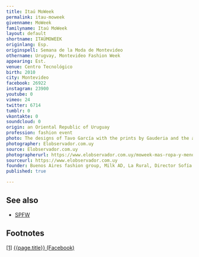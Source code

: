 ```yaml
---
title: Itaú MoWeek
permalink: itau-moweek
givenname: MoWeek
familyname: Itaú MoWeek
layout: default
shortname: ITAÚMOWEEK
originlang: Esp.
originspell: Semana de la Moda de Montevideo
othername: Urugvay, Montevideo Fashion Week
appearing: Est.
venue: Centro Tecnológico
birth: 2010
city: Montevideo
facebook: 26922
instagram: 23900
youtube: 0
vimeo: 24
twitter: 6714
tumblr: 0
vkontakte: 0
soundcloud: 0
origin: an Oriental Republic of Uruguay
profession: fashion event
photo: The designs of Tavo García with the prints by Gauderia and the accessories by Milagros Bonasso
photographer: Elobservador.com.uy
source: Elobservador.com.uy
photographerurl: https://www.elobservador.com.uy/moweek-mas-ropa-y-menos-moda-n1129429
sourceurl: https://www.elobservador.com.uy
founder: Buenos Aires fashion group, Milk AD, La Rural, Director Sofía Inciarte
published: true

---
```


## See also

+ [SPFW](index)

## Footnotes

[[1]](#a1) <span id="f1"></span> [{{page.title}} (Facebook)](index)
